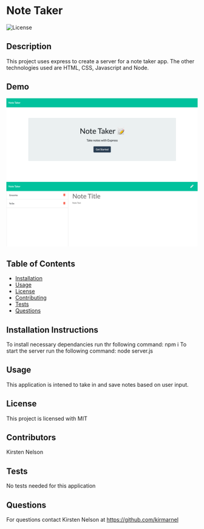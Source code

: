 # Note Taker
![License](https://img.shields.io/badge/License-MIT-blue.svg)
## Description 
This project uses express to create a server for a note taker app. The other technologies used are HTML, CSS, Javascript and Node. 

## Demo
![Screenshot1](Assets/Demo1.png)
![Screenshot2](Assets/Demo2.png)
## Table of Contents 
    
* [Installation](#installation)
* [Usage](#usage)
* [License](#license)
* [Contributing](#contributing)
* [Tests](#tests)
* [Questions](#questions)
    
    
## Installation Instructions <a id="installation"></a>
To install necessary dependancies run thr following command:
npm i
To start the server run the following command:
node server.js
## Usage <a id="usage"></a>
This application is intened to take in and save notes based on user input. 
## License <a id="license"></a>
This project is licensed with MIT
## Contributors <a id="contributing"></a>
Kirsten Nelson
## Tests <a id="tests"></a>
No tests needed for this application
## Questions <a id="questions"></a>
 For questions contact Kirsten Nelson at https://github.com/kirmarnel 